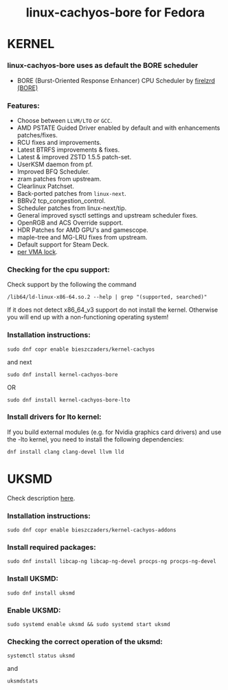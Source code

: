 <div align="center">
 
  <h1 align="center">linux-cachyos-bore for Fedora</h1>
</div>

# KERNEL

### linux-cachyos-bore uses as default the BORE scheduler
- BORE (Burst-Oriented Response Enhancer) CPU Scheduler by [firelzrd (BORE)](https://github.com/firelzrd/bore-scheduler)

### Features:
- Choose between `LLVM/LTO` or `GCC`.
- AMD PSTATE Guided Driver enabled by default and with enhancements patches/fixes.
- RCU fixes and improvements.
- Latest BTRFS improvements & fixes.
- Latest & improved ZSTD 1.5.5 patch-set.
- UserKSM daemon from pf.
- Improved BFQ Scheduler.
- zram patches from upstream.
- Clearlinux Patchset.
- Back-ported patches from `linux-next`.
- BBRv2 tcp_congestion_control.
- Scheduler patches from linux-next/tip.
- General improved sysctl settings and upstream scheduler fixes.
- OpenRGB and ACS Override support.
- HDR Patches for AMD GPU's and gamescope.
- maple-tree and MG-LRU fixes from upstream.
- Default support for Steam Deck.
- [per VMA lock](https://lwn.net/Articles/924572/).

### Checking for the cpu support:
Check support by the following the command
```
/lib64/ld-linux-x86-64.so.2 --help | grep "(supported, searched)"

```
If it does not detect x86_64_v3 support do not install the kernel. Otherwise you will end up with a non-functioning operating system! 

### Installation instructions:

```
sudo dnf copr enable bieszczaders/kernel-cachyos
```

and next

```
sudo dnf install kernel-cachyos-bore
```

OR
```
sudo dnf install kernel-cachyos-bore-lto
```

### Install drivers for lto kernel:
If you build external modules (e.g. for Nvidia graphics card drivers) and use the -lto kernel, you need to install the following dependencies:
```
dnf install clang clang-devel llvm lld
```

# UKSMD

Check description [here](https://github.com/CachyOS/uksmd).

### Installation instructions:

```
sudo dnf copr enable bieszczaders/kernel-cachyos-addons
```

### Install required packages:

```
sudo dnf install libcap-ng libcap-ng-devel procps-ng procps-ng-devel
```

### Install UKSMD:

```
sudo dnf install uksmd
```

### Enable UKSMD:

```
sudo systemd enable uksmd && sudo systemd start uksmd
```

### Checking the correct operation of the uksmd:

```
systemctl status uksmd
```

and

```
uksmdstats
```
